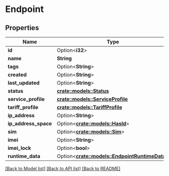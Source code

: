 # Endpoint

## Properties

Name | Type | Description | Notes
------------ | ------------- | ------------- | -------------
**id** | Option<**i32**> |  | [optional]
**name** | **String** |  | 
**tags** | Option<**String**> |  | [optional]
**created** | Option<**String**> |  | [optional]
**last_updated** | Option<**String**> |  | [optional]
**status** | [**crate::models::Status**](Status.md) |  | 
**service_profile** | [**crate::models::ServiceProfile**](ServiceProfile.md) |  | 
**tariff_profile** | [**crate::models::TariffProfile**](TariffProfile.md) |  | 
**ip_address** | Option<**String**> |  | [optional]
**ip_address_space** | Option<[**crate::models::HasId**](HasId.md)> |  | [optional]
**sim** | Option<[**crate::models::Sim**](Sim.md)> |  | [optional]
**imei** | Option<**String**> |  | [optional]
**imei_lock** | Option<**bool**> |  | [optional]
**runtime_data** | Option<[**crate::models::EndpointRuntimeData**](Endpoint_Runtime_Data.md)> |  | [optional]

[[Back to Model list]](../README.md#documentation-for-models) [[Back to API list]](../README.md#documentation-for-api-endpoints) [[Back to README]](../README.md)


